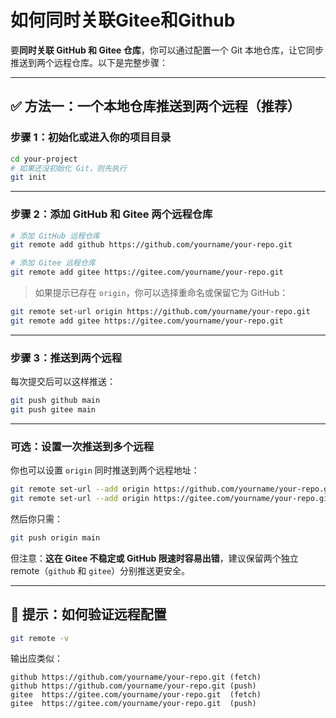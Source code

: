 # 如何同时关联Gitee和Github

要**同时关联 GitHub 和 Gitee 仓库**，你可以通过配置一个 Git 本地仓库，让它同步推送到两个远程仓库。以下是完整步骤：

---

## ✅ 方法一：一个本地仓库推送到两个远程（推荐）

### 步骤 1：初始化或进入你的项目目录

```bash
cd your-project
# 如果还没初始化 Git，则先执行
git init
```

---

### 步骤 2：添加 GitHub 和 Gitee 两个远程仓库

```bash
# 添加 GitHub 远程仓库
git remote add github https://github.com/yourname/your-repo.git

# 添加 Gitee 远程仓库
git remote add gitee https://gitee.com/yourname/your-repo.git
```

> 如果提示已存在 `origin`，你可以选择重命名或保留它为 GitHub：

```bash
git remote set-url origin https://github.com/yourname/your-repo.git
git remote add gitee https://gitee.com/yourname/your-repo.git
```

---

### 步骤 3：推送到两个远程

每次提交后可以这样推送：

```bash
git push github main
git push gitee main
```

---

### 可选：设置一次推送到多个远程

你也可以设置 `origin` 同时推送到两个远程地址：

```bash
git remote set-url --add origin https://github.com/yourname/your-repo.git
git remote set-url --add origin https://gitee.com/yourname/your-repo.git
```

然后你只需：

```bash
git push origin main
```

但注意：**这在 Gitee 不稳定或 GitHub 限速时容易出错**，建议保留两个独立 remote（`github` 和 `gitee`）分别推送更安全。

---

## 🧠 提示：如何验证远程配置

```bash
git remote -v
```

输出应类似：

```
github https://github.com/yourname/your-repo.git (fetch)
github https://github.com/yourname/your-repo.git (push)
gitee  https://gitee.com/yourname/your-repo.git  (fetch)
gitee  https://gitee.com/yourname/your-repo.git  (push)
```